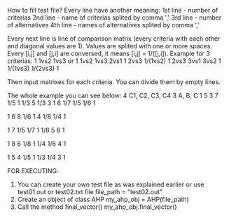 How to fill test file? Every line have another meaning:
1st line - number of criterias
2nd line - name of criterias splited by comma ','
3rd line - number of alternatives
4th line - names of alternatives splited by comma ','

Every next line is line of comparison matrix (every criteria with each other and diagonal values are 1). Values are splited with one or more spaces. Every [i,j] and [j,i] are conversed, it means [i,j] = 1/([j,i]). Example for 3 criterias:
  1  1vs2 1vs3   or      1     1vs2   1vs3
2vs1   1  2vs3       1/(1vs2)    1    2vs3
3vs1 3vs2   1        1/(1vs3) 1/(2vs3)   1

Then input matrixes for each criteria. You can divide them by empty lines.

The whole example you can see below:
4
C1, C2, C3, C4
3
A, B, C
1    5   3  7
1/5  1  1/3 5
1/3  3   1  6
1/7 1/5 1/6 1

1    6  8
1/6  1  4
1/8 1/4 1

1   7 1/5
1/7 1 1/8
5   8  1

1   8  6
1/8 1 1/4
1/6 4  1

1   5  4
1/5 1 1/3
1/4 3  1

FOR EXECUTING:
1) You can create your own test file as was explained earlier or use test01.out or test02.txt file
	file_path = "test02.out"
2) Create an object of class AHP
	my_ahp_obj = AHP(file_path)
3) Call the method final_vector()
	my_ahp_obj.final_vector()
